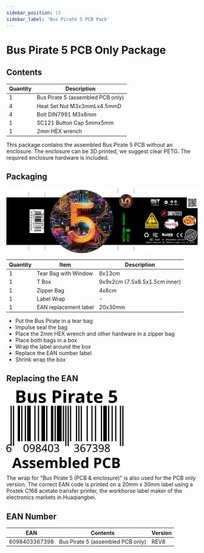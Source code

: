 ```yaml
---
sidebar_position: 13
sidebar_label: 'Bus Pirate 5 PCB Pack'
---
```

# Bus Pirate 5 PCB Only Package

## Contents

|Quantity|Description|
|-|-|
|1|Bus Pirate 5 (assembled PCB only)|
|4|Heat Set Nut M3x3mmLx4.5mmD|
|4|Bolt DIN7991 M3x8mm|
|1|SC121 Button Cap 5mmx5mm|
|1|2mm HEX wrench|

This package contains the assembled Bus Pirate 5 PCB without an enclosure. The enclosure can be 3D printed, we suggest clear PETG. The required enclosure hardware is included.

## Packaging

![](./img/wrap-5.jpg)

|Quantity|Item|Description|
|-|-|-|
|1|Tear Bag with Window|8x13cm|
|1|T Box|9x9x2cm (7.5x8.5x1.5cm inner)|
|1|Zipper Bag|4x6cm|
|1|Label Wrap|-|
|1|EAN replacement label|20x30mm|

- Put the Bus Pirate in a tear bag
- Impulse seal the bag
- Place the 2mm HEX wrench and other hardware in a zipper bag
- Place both bags in a box
- Wrap the label around the box
- Replace the EAN number label
- Shrink wrap the box

## Replacing the EAN

![](./img/wrap-ean-pcb-only-30-20.png)

The wrap for "Bus Pirate 5 (PCB & enclosure)" is also used for the PCB only version. The correct EAN code is printed on a 20mm x 30mm label using a Postek C168 acetate transfer printer, the workhorse label maker of the electronics markets in Huaqiangbei. 

## EAN Number

|**EAN**|**Contents**|**Version**|
|-|-|-|
|6098403367398|Bus Pirate 5 (assembled PCB only)|REV8|